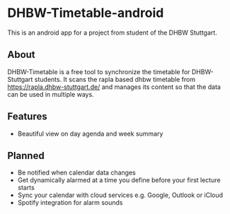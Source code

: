 # DHBW-Timetable-android
This is an android app for a project from student of the DHBW Stuttgart.

## About
DHBW-Timetable is a free tool to synchronize the timetable for DHBW-Stuttgart students.
It scans the rapla based dhbw timetable from https://rapla.dhbw-stuttgart.de/ and manages its content so that the data can be used in multiple ways.

## Features
- Beautiful view on day agenda and week summary

## Planned
- Be notified when calendar data changes
- Get dynamically alarmed at a time you define before your first lecture starts
- Sync your calendar with cloud services e.g. Google, Outlook or iCloud
- Spotify integration for alarm sounds
